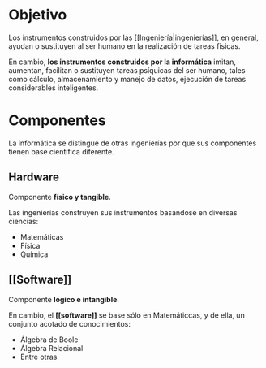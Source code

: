 
# Objetivo
Los instrumentos construidos por las [[Ingeniería|ingenierías]], en general, ayudan o sustituyen al ser humano en la realización de tareas fisicas.

En cambio, **los instrumentos construidos por la informática** imitan, aumentan, facilitan o sustituyen tareas psíquicas del ser humano, tales como cálculo, almacenamiento y manejo de datos, ejecución de tareas considerables inteligentes.

# Componentes
La informática se distingue de otras ingenierías por que sus componentes tienen base científica diferente.

## Hardware
Componente **físico y tangible**.

Las ingenierías construyen sus instrumentos basándose en diversas ciencias: 
- Matemáticas
- Física
- Química

## [[Software]]
Componente **lógico e intangible**.

En cambio, el **[[software]]** se base sólo en Matemáticcas, y de ella, un conjunto acotado de conocimientos:
- Álgebra de Boole
- Álgebra Relacional
- Entre otras

